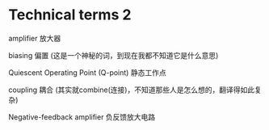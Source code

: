 # Technical terms 2

amplifier
放大器

biasing
偏置 (这是一个神秘的词，到现在我都不知道它是什么意思)

Quiescent Operating Point (Q-point)
静态工作点

coupling
耦合 (其实就combine(连接)，不知道那些人是怎么想的，翻译得如此复杂)

Negative-feedback amplifier
负反馈放大电路
